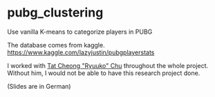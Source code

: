 # pubg_clustering
Use vanilla K-means to categorize players in PUBG

The database comes from kaggle.
https://www.kaggle.com/lazyjustin/pubgplayerstats

I worked with [Tat Cheong "Ryuuko" Chu](https://github.com/Ryuuko) throughout the whole project. Without him, I would not be able to have this research project done.

(Slides are in German)
